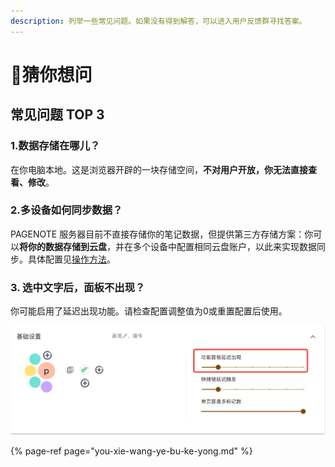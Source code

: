 ```yaml
---
description: 列举一些常见问题。如果没有得到解答，可以进入用户反馈群寻找答案。
---
```


# 🤔猜你想问

## 常见问题 TOP 3

### 1.数据存储在哪儿？

在你电脑本地。这是浏览器开辟的一块存储空间，**不对用户开放，你无法直接查看、修改**。

### 2.多设备如何同步数据？

PAGENOTE 服务器目前不直接存储你的笔记数据，但提供第三方存储方案：你可以**将你的数据存储到云盘**，并在多个设备中配置相同云盘账户，以此来实现数据同步。具体配置见[操作方法](https://www.yuque.com/u12000714/kf7fui/ug8yvn)。

### 3. 选中文字后，面板不出现？

你可能启用了延迟出现功能。请检查配置调整值为0或重置配置后使用。

![](../.gitbook/assets/image%20%2824%29.png)



{% page-ref page="you-xie-wang-ye-bu-ke-yong.md" %}



